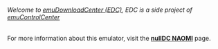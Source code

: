 ###### Welcome to [emuDownloadCenter (EDC)](https://github.com/PhoenixInteractiveNL/emuDownloadCenter/wiki/), EDC is a side project of [emuControlCenter](https://github.com/PhoenixInteractiveNL/emuControlCenter/wiki/)

For more information about this emulator, visit the [**nullDC NAOMI**](https://github.com/PhoenixInteractiveNL/emuDownloadCenter/wiki/Emulator-nulldcn#menu) page.
